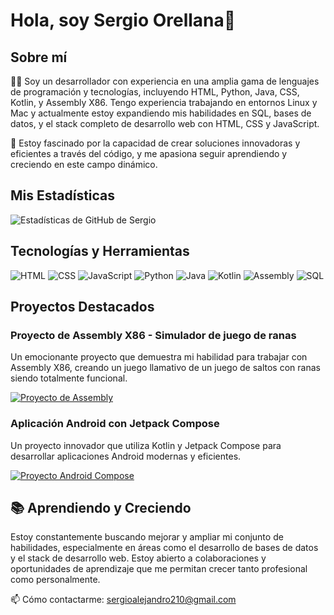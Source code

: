 # Hola, soy Sergio Orellana👋

## Sobre mí
👨‍💻 Soy un desarrollador con experiencia en una amplia gama de lenguajes de programación y tecnologías, incluyendo HTML, Python, Java, CSS, Kotlin, y Assembly X86. Tengo experiencia trabajando en entornos Linux y Mac y actualmente estoy expandiendo mis habilidades en SQL, bases de datos, y el stack completo de desarrollo web con HTML, CSS y JavaScript.

💼 Estoy fascinado por la capacidad de crear soluciones innovadoras y eficientes a través del código, y me apasiona seguir aprendiendo y creciendo en este campo dinámico.

## Mis Estadísticas

![Estadísticas de GitHub de Sergio](https://github-readme-stats.vercel.app/api?username=SergioAle210&show_icons=true&theme=radical)

## Tecnologías y Herramientas

![HTML](https://img.shields.io/badge/-HTML-%23E34F26?style=flat&logo=html5&logoColor=white)
![CSS](https://img.shields.io/badge/-CSS-%231572B6?style=flat&logo=css3&logoColor=white)
![JavaScript](https://img.shields.io/badge/-JavaScript-%23F7DF1E?style=flat&logo=javascript&logoColor=black)
![Python](https://img.shields.io/badge/-Python-%233776AB?style=flat&logo=python&logoColor=white)
![Java](https://img.shields.io/badge/-Java-%23ED8B00?style=flat&logo=java&logoColor=white)
![Kotlin](https://img.shields.io/badge/-Kotlin-%237F52FF?style=flat&logo=kotlin&logoColor=white)
![Assembly](https://img.shields.io/badge/-Assembly-%23404d59?style=flat)
![SQL](https://img.shields.io/badge/-SQL-%23404d59?style=flat&logo=postgresql&logoColor=white)
<!-- Añade o elimina tecnologías según corresponda -->

## Proyectos Destacados

### Proyecto de Assembly X86 - Simulador de juego de ranas
Un emocionante proyecto que demuestra mi habilidad para trabajar con Assembly X86, creando un juego llamativo de un juego de saltos con ranas siendo totalmente funcional.

[![Proyecto de Assembly](https://github-readme-stats.vercel.app/api/pin/?username=SergioAle210&repo=Proyecto4_Assembly)](https://github.com/SergioAle210/Proyecto4_Assembly)

### Aplicación Android con Jetpack Compose
Un proyecto innovador que utiliza Kotlin y Jetpack Compose para desarrollar aplicaciones Android modernas y eficientes.

[![Proyecto Android Compose](https://github-readme-stats.vercel.app/api/pin/?username=SergioAle210&repo=android-compose-uvg)](https://github.com/SergioAle210/android-compose-uvg)

## 📚 Aprendiendo y Creciendo

Estoy constantemente buscando mejorar y ampliar mi conjunto de habilidades, especialmente en áreas como el desarrollo de bases de datos y el stack de desarrollo web. Estoy abierto a colaboraciones y oportunidades de aprendizaje que me permitan crecer tanto profesional como personalmente.

📫 Cómo contactarme: sergioalejandro210@gmail.com
